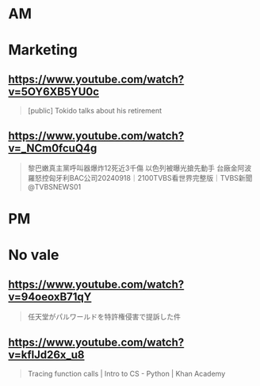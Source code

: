 # AM
# Marketing

## https://www.youtube.com/watch?v=5OY6XB5YU0c

> [public] Tokido talks about his retirement 

## https://www.youtube.com/watch?v=_NCm0fcuQ4g

> 黎巴嫩真主黨呼叫器爆炸12死近3千傷 以色列被曝光搶先動手 台廠金阿波羅怒控匈牙利BAC公司20240918｜2100TVBS看世界完整版｜TVBS新聞‪@TVBSNEWS01‬ 

# PM
# No vale

## https://www.youtube.com/watch?v=94oeoxB71qY

>  任天堂がパルワールドを特許権侵害で提訴した件 

## https://www.youtube.com/watch?v=kflJd26x_u8

> Tracing function calls | Intro to CS - Python | Khan Academy 


